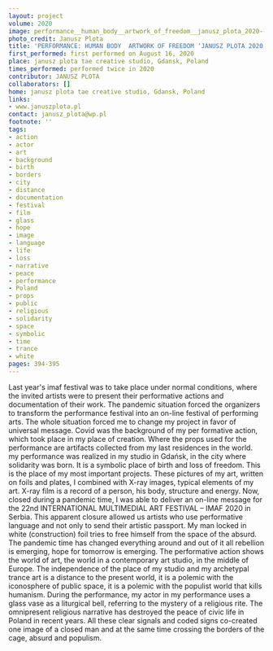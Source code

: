 ```yaml
---
layout: project
volume: 2020
image: performance__human_body__artwork_of_freedom__janusz_plota_2020--JANUSZ_PLOTA.jpg
photo_credit: Janusz Plota
title: 'PERFORMANCE: HUMAN BODY  ARTWORK OF FREEDOM ‘JANUSZ PLOTA 2020'
first_performed: first performed on August 16, 2020
place: janusz plota tae creative studio, Gdansk, Poland
times_performed: performed twice in 2020
contributor: JANUSZ PLOTA
collaborators: []
home: janusz plota tae creative studio, Gdansk, Poland
links:
- www.januszplota.pl
contact: janusz_plota@wp.pl
footnote: ''
tags:
- action
- actor
- art
- background
- birth
- borders
- city
- distance
- documentation
- festival
- film
- glass
- hope
- image
- language
- life
- loss
- narrative
- peace
- performance
- Poland
- props
- public
- religious
- solidarity
- space
- symbolic
- time
- trance
- white
pages: 394-395
---
```


Last year's imaf festival was to take place under normal conditions, where the invited artists were to present their performative actions and documentation of their work. The pandemic situation forced the organizers to transform the performance festival into an on-line festival of performing arts. The whole situation forced me to change my project in favor of universal message. Covid was the background of my per formative action, which took place in my place of creation. Where the props used for the performance are artifacts collected from my last residences in the world.
my performance was realized in my studio in Gdańsk, in the city where solidarity was born. It is a symbolic place of birth and loss of freedom. This is the place of my most important projects. These pictures of my art, written on foils and plates, I combined with X-ray images, typical elements of my art. X-ray film is a record of a person, his body, structure and energy. Now, closed during a pandemic time, I was able to deliver an on-line message for the 22nd INTERNATIONAL MULTIMEDIAL ART FESTIVAL – IMAF 2020 in Serbia.
 This apparent closure allowed us artists who use performative language and not only to send their artistic passport.
My man locked in white (construction) foil tries to free himself from the space of the absurd. The pandemic time has changed everything around and out of it all rebellion is emerging, hope for tomorrow is emerging. The performative action shows the world of art, the world in a contemporary art studio, in the middle of Europe. The independence of the place of my studio and my archetypal trance art is a distance to the present world, it is a polemic with the iconosphere of public space, it is a polemic with the populist world that kills humanism. During the performance, my actor in my performance uses a glass vase as a liturgical bell, referring to the mystery of a religious rite. The omnipresent religious narrative has destroyed the peace of civic life in Poland in recent years. All these clear signals and coded signs co-created one image of a closed man and at the same time crossing the borders of the cage, absurd and populism.

